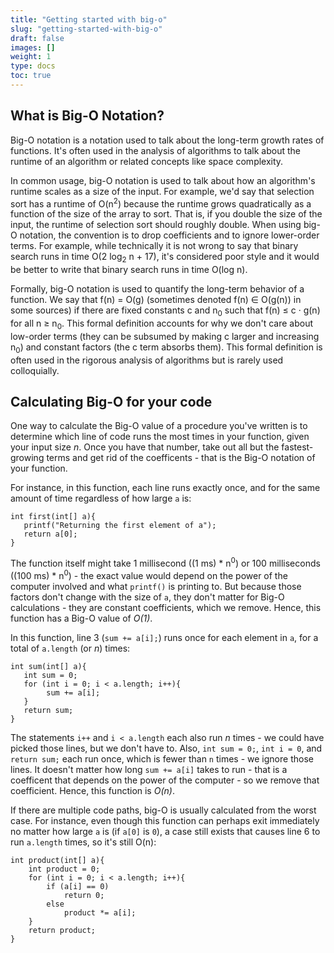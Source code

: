 ```yaml
---
title: "Getting started with big-o"
slug: "getting-started-with-big-o"
draft: false
images: []
weight: 1
type: docs
toc: true
---
```


## What is Big-O Notation?
Big-O notation is a notation used to talk about the long-term growth rates of functions. It's often used in the analysis of algorithms to talk about the runtime of an algorithm or related concepts like space complexity.

In common usage, big-O notation is used to talk about how an algorithm's runtime scales as a size of the input. For example, we'd say that selection sort has a runtime of O(n<sup>2</sup>) because the runtime grows quadratically as a function of the size of the array to sort. That is, if you double the size of the input, the runtime of selection sort should roughly double. When using big-O notation, the convention is to drop coefficients and to ignore lower-order terms. For example, while technically it is not wrong to say that binary search runs in time O(2 log<sub>2</sub> n + 17), it's considered poor style and it would be better to write that binary search runs in time O(log n).

Formally, big-O notation is used to quantify the long-term behavior of a function. We say that f(n) = O(g) (sometimes denoted f(n) &in; O(g(n)) in some sources) if there are fixed constants c and n<sub>0</sub> such that f(n) &le; c &middot; g(n) for all n &ge; n<sub>0</sub>. This formal definition accounts for why we don't care about low-order terms (they can be subsumed by making c larger and increasing n<sub>0</sub>) and constant factors (the c term absorbs them). This formal definition is often used in the rigorous analysis of algorithms but is rarely used colloquially.

## Calculating Big-O for your code
One way to calculate the Big-O value of a procedure you've written is to determine which line of code runs the most times in your function, given your input size *n*. Once you have that number, take out all but the fastest-growing terms and get rid of the coefficents - that is the Big-O notation of your function.

For instance, in this function, each line runs exactly once, and for the same amount of time regardless of how large `a` is:

    int first(int[] a){
       printf("Returning the first element of a");
       return a[0];
    }

The function itself might take 1 millisecond ((1 ms) * n<sup>0</sup>) or 100 milliseconds ((100 ms) * n<sup>0</sup>) - the exact value would depend on the power of the computer involved and what `printf()` is printing to. But because those factors don't change with the size of `a`, they don't matter for Big-O calculations - they are constant coefficients, which we remove. Hence, this function has a Big-O value of *O(1)*.

In this function, line 3 (`sum += a[i];`) runs once for each element in `a`, for a total of `a.length` (or *n*) times:

    int sum(int[] a){
       int sum = 0;
       for (int i = 0; i < a.length; i++){
            sum += a[i];
       }
       return sum;
    }

The statements `i++` and `i < a.length` each also run *n* times - we could have picked those lines, but we don't have to. Also, `int sum = 0;`, `int i = 0`, and `return sum;` each run once, which is fewer than `n` times - we ignore those lines. It doesn't matter how long `sum += a[i]` takes to run - that is a coefficent that depends on the power of the computer - so we remove that coefficient. Hence, this function is *O(n)*.

If there are multiple code paths, big-O is usually calculated from the worst case. For instance, even though this function can perhaps exit immediately no matter how large `a` is (if `a[0]` is `0`), a case still exists that causes line 6 to run `a.length` times, so it's still O(n):

    int product(int[] a){
        int product = 0;
        for (int i = 0; i < a.length; i++){
            if (a[i] == 0)
                return 0;
            else 
                product *= a[i];
        }
        return product;
    }

